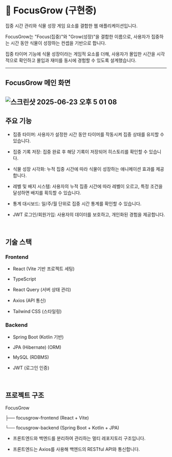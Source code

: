 #  🌱 FocusGrow (구현중)

집중 시간 관리와 식물 성장 게임 요소를 결합한 웹 애플리케이션입니다.

FocusGrow는 "Focus(집중)"와 "Grow(성장)"을 결합한 이름으로, 사용자가 집중하는 시간 동안 식물이 성장하는 컨셉을 기반으로 합니다.

집중 타이머 기능에 식물 성장이라는 게임적 요소를 더해, 사용자가 몰입한 시간을 시각적으로 확인하고 몰입과 재미를 동시에 경험할 수 있도록 설계했습니다.

---
## FocusGrow 메인 화면
![스크린샷 2025-06-23 오후 5 01 08](https://github.com/user-attachments/assets/fa904ae3-fe06-4be2-a757-0d92b8e00421)
---

## 주요 기능

- 집중 타이머: 사용자가 설정한 시간 동안 타이머를 작동시켜 집중 상태를 유지할 수 있습니다.

- 집중 기록 저장: 집중 완료 후 해당 기록이 저장되어 히스토리를 확인할 수 있습니다.

- 식물 성장 시각화: 누적 집중 시간에 따라 식물이 성장하는 애니메이션 효과를 제공합니다.

- 레벨 및 배지 시스템: 사용자의 누적 집중 시간에 따라 레벨이 오르고, 특정 조건을 달성하면 배지를 획득할 수 있습니다.

- 통계 대시보드: 일/주/월 단위로 집중 시간 통계를 확인할 수 있습니다.

- JWT 로그인/회원가입: 사용자의 데이터를 보호하고, 개인화된 경험을 제공합니다.

<br>

## 기술 스택

### Frontend

- React (Vite 기반 프로젝트 세팅)

- TypeScript

- React Query (서버 상태 관리)

- Axios (API 통신)

- Tailwind CSS (스타일링)


### Backend

- Spring Boot (Kotlin 기반)

- JPA (Hibernate) (ORM)

- MySQL (RDBMS)

- JWT (로그인 인증)

<br>

## 프로젝트 구조

FocusGrow

├── focusgrow-frontend (React + Vite)

└── focusgrow-backend (Spring Boot + Kotlin + JPA)

 - 프론트엔드와 백엔드를 분리하여 관리하는 멀티 레포지토리 구조입니다.

 - 프론트엔드는 Axios를 사용해 백엔드의 RESTful API와 통신합니다.
